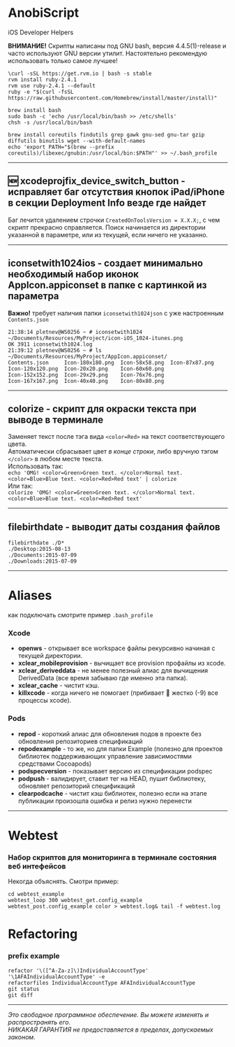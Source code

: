 # AnobiScript
iOS Developer Helpers

**ВНИМАНИЕ!** Скрипты написаны под GNU bash, версия 4.4.5(1)-release и часто используют GNU версии утилит. Настоятельно рекомендую использовать только самое лучшее!

```
\curl -sSL https://get.rvm.io | bash -s stable
rvm install ruby-2.4.1
rvm use ruby-2.4.1 --default
ruby -e "$(curl -fsSL https://raw.githubusercontent.com/Homebrew/install/master/install)"

brew install bash
sudo bash -c 'echo /usr/local/bin/bash >> /etc/shells'
chsh -s /usr/local/bin/bash

brew install coreutils findutils grep gawk gnu-sed gnu-tar gzip diffutils binutils wget --with-default-names
echo 'export PATH="$(brew --prefix coreutils)/libexec/gnubin:/usr/local/bin:$PATH"' >> ~/.bash_profile
```
---

## 🆕 xcodeprojfix_device_switch_button - исправляет баг отсутствия кнопок iPad/iPhone в секции Deployment Info везде где найдет
Баг лечится удалением строчки `CreatedOnToolsVersion = X.X.X;`, с чем скрипт прекрасно справляется.
Поиск начинается из директории указанной в параметре, или из текущей, если ничего не указанно.

---

## iconsetwith1024ios - создает минимально необходимый набор иконок AppIcon.appiconset в папке с картинкой из параметра
**Важно!** требует наличия папки `iconsetwith1024json` с уже настроенным `Contents.json`

```
21:38:14 pletnev@WS0256 ~ # iconsetwith1024 ~/Documents/Resources/MyProject/icon-iOS_1024-itunes.png 
OK 3911 iconsetwith1024.log
21:39:12 pletnev@WS0256 ~ # ls ~/Documents/Resources/MyProject/AppIcon.appiconset/
Contents.json     Icon-180x180.png  Icon-58x58.png  Icon-87x87.png
Icon-120x120.png  Icon-20x20.png    Icon-60x60.png
Icon-152x152.png  Icon-29x29.png    Icon-76x76.png
Icon-167x167.png  Icon-40x40.png    Icon-80x80.png
```

---

## colorize - скрипт для окраски текста при выводе в терминале
Заменяет текст после тэга вида `<color=Red>` на текст соответствующего цвета.<br />
Автоматически сбрасывает цвет _в конце строки_, либо вручную тэгом `</color>` в любом месте текста.<br />
Использовать так:<br />
`echo 'OMG! <color=Green>Green text. </color>Normal text. <color=Blue>Blue text. <color=Red>Red text' | colorize`<br />
Или так:<br />
`colorize 'OMG! <color=Green>Green text. </color>Normal text. <color=Blue>Blue text. <color=Red>Red text'`<br />

---

## filebirthdate - выводит даты создания файлов
```
filebirthdate ./D*
./Desktop:2015-08-13
./Documents:2015-07-09
./Downloads:2015-07-09
```

---

# Aliases
как подключать смотрите пример `.bash_profile`
### Xcode
- __openws__ - открывает все workspace файлы рекурсивно начиная с текущей директории.
- __xclear_mobileprovision__ - вычищает все provision профайлы из xcode.
- __xclear_deriveddata__ - не менее полезный алиас для вычищения DerivedData (все время забываю где именно эта папка).
- __xclear_cache__ - чистит кэш.
- __killxcode__ - когда ничего не помогает (прибивает :hammer: жестко (-9) все процессы xcode).

### Pods
- __repod__ - короткий алиас для обновления подов в проекте без обновления репозиториев спецификаций 
- __repodexample__ - то же, но для папки Example (полезно для проектов библиотек поддерживающих управление зависимостями средствами Cocoapods)
- __podspecversion__ - показывает версию из спецификации podspec
- __podpush__ - валидирует, ставит тег на HEAD, пушит библиотеку, обновляет репозиторий спецификаций
- __clearpodcache__ - чистит кэш библиотек, полезно если на этапе публикации произошла ошибка и релиз нужно перенести

---

# Webtest
### Набор скриптов для мониторинга в терминале состояния веб интефейсов
Некогда объяснять. Смотри пример:
```
cd webtest_example
webtest_loop 300 webtest_get.config_example webtest_post.config_example color > webtest.log& tail -f webtest.log
```

# Refactoring
### prefix example
```
refactor '\([^A-Za-z]\)IndividualAccountType' '\1AFAIndividualAccountType' -e
refactorfiles IndividualAccountType AFAIndividualAccountType
git status
git diff
```
---

*Это свободное программное обеспечение. Вы можете изменять и распространять его.<br />
НИКАКАЯ ГАРАНТИЯ не предоставляется в пределах, допускаемых законом.*
